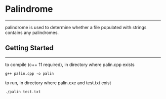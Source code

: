 # Palindrome
---

palindrome is used to determine whether a file populated with strings contains any palindromes.

## Getting Started
---

to compile (c++ 11 required), in directory where palin.cpp exists

```
g++ palin.cpp -o palin
```

to run, in directory where palin.exe and test.txt exist 
```
./palin test.txt
```

